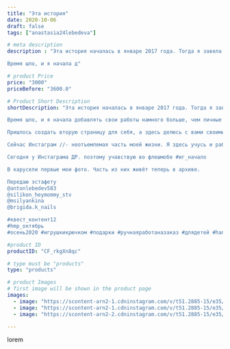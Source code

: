 ```yaml
---
title: "Эта история"
date: 2020-10-06
draft: false
tags: ["anastasia24lebedeva"]

# meta description
description : "Эта история началась в январе 2017 года. Тогда я завела свою страницу в инстаграме наспор, и добавляла фотографии своей семьи и себя...

Время шло, и я начала д"

# product Price
price: "3000"
priceBefore: "3600.0"

# Product Short Description
shortDescription: "Эта история началась в январе 2017 года. Тогда я завела свою страницу в инстаграме наспор, и добавляла фотографии своей семьи и себя...

Время шло, и я начала добавлять свои работы намного больше, чем личные фото. Потом и не заметила, как они вытеснили меня и заполнили мою страницу.

Пришлось создать вторую страницу для себя, а здесь делюсь с вами своими успехами и работами в творческом деле.

Сейчас Инстаграм //- неотъемлемая часть моей жизни. Я здесь учусь и работаю. Знакомлюсь с новыми, интересными людьми и нахожу единомышленников. 

Сегодня у Инстаграма ДР. поэтому учавствую во флешмобе #иг_начало

В карусели первые мои фото. Часть из них живёт теперь в архиве. 

Передаю эстафету 
@antonlebedev583 
@silikon_heymommy_stv 
@msilyankina 
@brigida.k_nails 

#квест_контент12
#hmp_октябрь
#осень2020 #игрушкикрючком #подарки #ручнаяработаназаказ #длядетей #handmade #present"

#product ID
productID: "CF_rkgXn8qc"

# type must be "products"
type: "products"

# product Images
# first image will be shown in the product page
images:
  - image: "https://scontent-arn2-1.cdninstagram.com/v/t51.2885-15/e35/120823254_693943764810859_5999423295055434667_n.jpg?se=7&tp=1&_nc_ht=scontent-arn2-1.cdninstagram.com&_nc_cat=107&_nc_ohc=aEYqm6zDI18AX-NjHFm&ccb=7-4&oh=80effc60e374bf518ffd1630a173d464&oe=608344AF&ig_cache_key=MjQxMzgzOTU0NTk0MTA5ODkyNA%3D%3D.2-ccb7-4"
  - image: "https://scontent-arn2-1.cdninstagram.com/v/t51.2885-15/e35/120374351_154963836279190_412303161554504301_n.jpg?se=7&tp=1&_nc_ht=scontent-arn2-1.cdninstagram.com&_nc_cat=110&_nc_ohc=J-brdGGpvzAAX-QlO3t&ccb=7-4&oh=5b317a47e0dcc548d78211eba745200b&oe=60820366&ig_cache_key=MjQxMzgzOTU0NTkyNDM5MTA3NA%3D%3D.2-ccb7-4"
  - image: "https://scontent-arn2-2.cdninstagram.com/v/t51.2885-15/e35/120968777_1588602038004384_5714776283968774927_n.jpg?se=7&tp=1&_nc_ht=scontent-arn2-2.cdninstagram.com&_nc_cat=100&_nc_ohc=B71e2nKc4xkAX8rCcDe&ccb=7-4&oh=8415e4cc2ea718d4f7d40b0cda17a19f&oe=6082631E&ig_cache_key=MjQxMzgzOTU0NTkwNzU3NDg1MA%3D%3D.2-ccb7-4"

---
```

lorem
